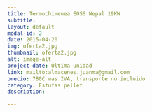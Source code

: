 ```yaml
---
title: Termochimenea EOSS Nepal 19KW
subtitle:
layout: default
modal-id: 2
date: 2015-04-20
img: oferta2.jpg
thumbnail: oferta2.jpg
alt: image-alt
project-date: Última unidad
link: mailto:almacenes.juanma@gmail.com
precio: 780€ mas IVA, transporte no incluido
category: Estufas pellet
description:

---
```


